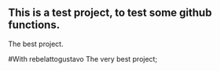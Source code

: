 ## This is a test project, to test some github functions.


The best project.


#With rebelattogustavo
The very best project;

